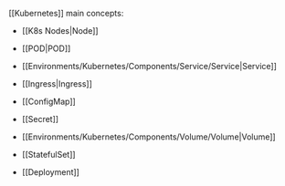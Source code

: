[[Kubernetes]] main concepts:

- [[K8s Nodes|Node]]
- [[POD|POD]]
- [[Environments/Kubernetes/Components/Service/Service|Service]]
- [[Ingress|Ingress]]

- [[ConfigMap]]
- [[Secret]]

- [[Environments/Kubernetes/Components/Volume/Volume|Volume]]

- [[StatefulSet]]
- [[Deployment]]
